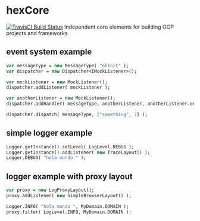 # hexCore
[![TravisCI Build Status](https://travis-ci.org/DoclerLabs/hexCore.svg?branch=master)](https://travis-ci.org/DoclerLabs/hexCore)
Independent core elements for building OOP projects and frameworks 

## event system example
```haxe
var messageType = new MessageType( "onInit" );
var dispatcher = new Dispatcher<IMockListener>();

var mockListener = new MockListener();
dispatcher.addListener( mockListener );

var anotherListener = new MockListener();
dispatcher.addHandler( messageType, anotherListener, anotherListener.onMessage )

dispatcher.dispatch( messageType, ["something", 7] );
```

## simple logger example
```haxe
Logger.getInstance().setLevel( LogLevel.DEBUG );
Logger.getInstance().addListener( new TraceLayout() );
Logger.DEBUG( "hola mundo " );
```

## logger example with proxy layout
```haxe
var proxy = new LogProxyLayout();
proxy.addListener( new SimpleBrowserLayout() );

Logger.INFO( "hola mundo ", MyDomain.DOMAIN );
proxy.filter( LogLevel.INFO, MyDomain.DOMAIN );
```